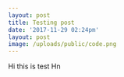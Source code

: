 ```yaml
---
layout: post
title: Testing post
date: '2017-11-29 02:24pm'
layout: post
image: /uploads/public/code.png
---
```

Hi this is test 
Hn
